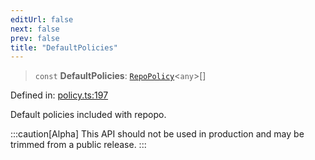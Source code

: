 ```yaml
---
editUrl: false
next: false
prev: false
title: "DefaultPolicies"
---
```


> `const` **DefaultPolicies**: [`RepoPolicy`](/api/interfaces/repopolicy/)\<`any`\>[]

Defined in: [policy.ts:197](https://github.com/tylerbutler/tools-monorepo/blob/main/packages/repopo/src/policy.ts#L197)

Default policies included with repopo.

:::caution[Alpha]
This API should not be used in production and may be trimmed from a public release.
:::
